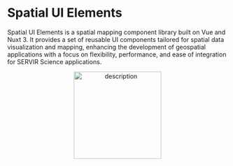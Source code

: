 # Spatial UI Elements

Spatial UI Elements is a spatial mapping component library built on Vue and Nuxt 3. It provides a set of reusable UI components tailored for spatial data visualization and mapping, enhancing the development of geospatial applications with a focus on flexibility, performance, and ease of integration for SERVIR Science applications.




<center><img src="/servir.svg" alt="description" width="200"></center>



